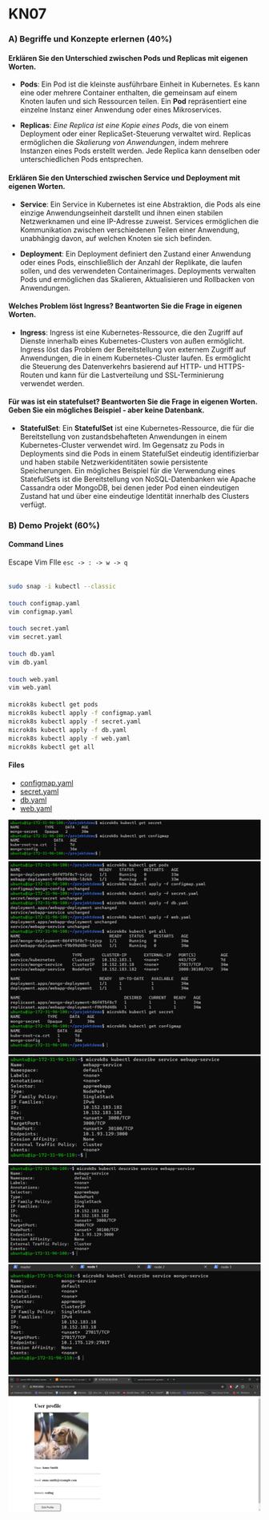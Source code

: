 # KN07

### A) Begriffe und Konzepte erlernen (40%)

####  Erklären Sie den Unterschied zwischen Pods und Replicas mit eigenen Worten.

- **Pods**: Ein Pod ist die kleinste ausführbare Einheit in Kubernetes. Es kann eine oder mehrere Container enthalten, die gemeinsam auf einem Knoten laufen und sich Ressourcen teilen. Ein **Pod** repräsentiert eine einzelne Instanz einer Anwendung oder eines Mikroservices.

- **Replicas**: *Eine Replica ist eine Kopie eines Pods*, die von einem Deployment oder einer ReplicaSet-Steuerung verwaltet wird. Replicas ermöglichen die *Skalierung von Anwendungen*, indem mehrere Instanzen eines Pods erstellt werden. Jede Replica kann denselben oder unterschiedlichen Pods entsprechen.

#### Erklären Sie den Unterschied zwischen Service und Deployment mit eigenen Worten. 

- **Service**: Ein Service in Kubernetes ist eine Abstraktion, die Pods als eine einzige Anwendungseinheit darstellt und ihnen einen stabilen Netzwerknamen und eine IP-Adresse zuweist. Services ermöglichen die Kommunikation zwischen verschiedenen Teilen einer Anwendung, unabhängig davon, auf welchen Knoten sie sich befinden.

- **Deployment**: Ein Deployment definiert den Zustand einer Anwendung oder eines Pods, einschließlich der Anzahl der Replikate, die laufen sollen, und des verwendeten Containerimages. Deployments verwalten Pods und ermöglichen das Skalieren, Aktualisieren und Rollbacken von Anwendungen.

#### Welches Problem löst Ingress? Beantworten Sie die Frage in eigenen Worten.

- **Ingress**: Ingress ist eine Kubernetes-Ressource, die den Zugriff auf Dienste innerhalb eines Kubernetes-Clusters von außen ermöglicht. Ingress löst das Problem der Bereitstellung von externem Zugriff auf Anwendungen, die in einem Kubernetes-Cluster laufen. Es ermöglicht die Steuerung des Datenverkehrs basierend auf HTTP- und HTTPS-Routen und kann für die Lastverteilung und SSL-Terminierung verwendet werden.

#### Für was ist ein statefulset? Beantworten Sie die Frage in eigenen Worten. Geben Sie ein mögliches Beispiel - aber keine Datenbank. 

- **StatefulSet**: Ein **StatefulSet** ist eine Kubernetes-Ressource, die für die Bereitstellung von zustandsbehafteten Anwendungen in einem Kubernetes-Cluster verwendet wird. Im Gegensatz zu Pods in Deployments sind die Pods in einem StatefulSet eindeutig identifizierbar und haben stabile Netzwerkidentitäten sowie persistente Speicherungen. Ein mögliches Beispiel für die Verwendung eines StatefulSets ist die Bereitstellung von NoSQL-Datenbanken wie Apache Cassandra oder MongoDB, bei denen jeder Pod einen eindeutigen Zustand hat und über eine eindeutige Identität innerhalb des Clusters verfügt.

### B) Demo Projekt (60%)

#### Command Lines

Escape Vim FIle
`esc -> : -> w -> q`

```bash

sudo snap -i kubectl --classic

touch configmap.yaml
vim configmap.yaml

touch secret.yaml
vim secret.yaml

touch db.yaml
vim db.yaml

touch web.yaml
vim web.yaml

microk8s kubectl get pods
microk8s kubectl apply -f configmap.yaml
microk8s kubectl apply -f secret.yaml
microk8s kubectl apply -f db.yaml
microk8s kubectl apply -f web.yaml
microk8s kubectl get all

```

#### Files

- [configmap.yaml](./Content/B/configmap.yaml)
- [secret.yaml](./Content/B/secret.yamlyaml)
- [db.yaml](./Content/B/mongodb.yaml)
- [web.yaml](./Content/B/webapp.yaml)

![](./Content/Cameron/02%20Cameron.png)
![](./Content/Cameron/03%20Cameron.png)
![](./Content/Cameron/04Cameron.png)
![](./Content/Cameron/05Cameron.png)
![](./Content/Cameron/06Cameron.png)
![](./Content/Cameron/07Cameron.png)